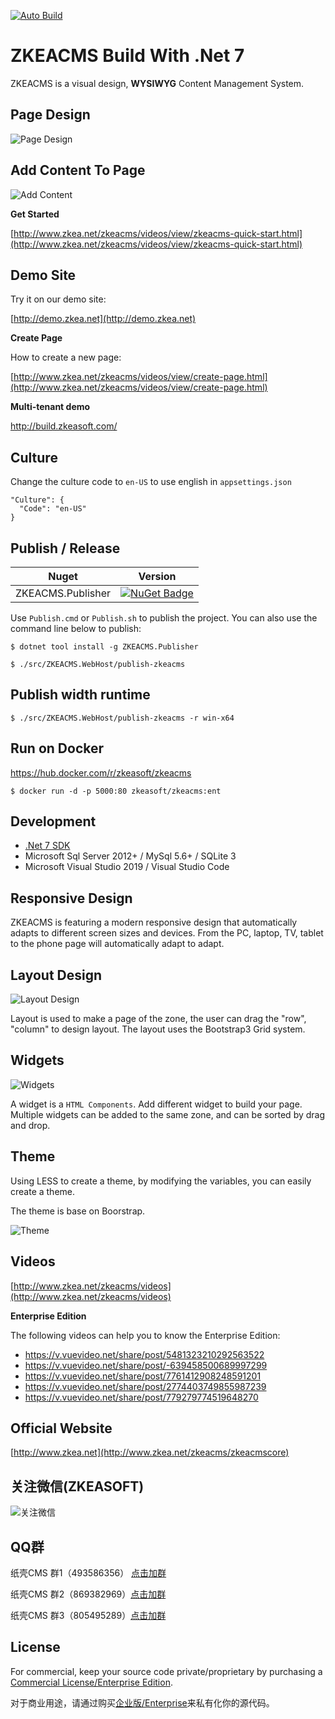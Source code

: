 [![Auto Build](https://github.com/SeriaWei/ZKEACMS/actions/workflows/build.yml/badge.svg)](https://github.com/SeriaWei/ZKEACMS/actions/workflows/build.yml)

# ZKEACMS Build With .Net 7

ZKEACMS is a visual design, **WYSIWYG** Content Management System.

## Page Design
![Page Design](http://www.zkea.net/images/page-design.gif)

## Add Content To Page
![Add Content](http://www.zkea.net/images/add-content.gif)

**Get Started**

[http://www.zkea.net/zkeacms/videos/view/zkeacms-quick-start.html](http://www.zkea.net/zkeacms/videos/view/zkeacms-quick-start.html)

## Demo Site
Try it on our demo site:

[http://demo.zkea.net](http://demo.zkea.net)

**Create Page**

How to create a new page:

[http://www.zkea.net/zkeacms/videos/view/create-page.html](http://www.zkea.net/zkeacms/videos/view/create-page.html)

**Multi-tenant demo**

http://build.zkeasoft.com/

## Culture
Change the culture code to `en-US` to use english in `appsettings.json`

```
"Culture": {
  "Code": "en-US"
}
```
## Publish / Release
|Nuget|Version|
|---|---|
|ZKEACMS.Publisher|[![NuGet Badge](https://buildstats.info/nuget/ZKEACMS.Publisher?includePreReleases=true)](https://www.nuget.org/packages/ZKEACMS.Publisher)|

Use `Publish.cmd` or `Publish.sh` to publish the project.
You can also use the command line below to publish:

```
$ dotnet tool install -g ZKEACMS.Publisher
```
```
$ ./src/ZKEACMS.WebHost/publish-zkeacms
```
## Publish width runtime
```
$ ./src/ZKEACMS.WebHost/publish-zkeacms -r win-x64
```
## Run on Docker
https://hub.docker.com/r/zkeasoft/zkeacms
```
$ docker run -d -p 5000:80 zkeasoft/zkeacms:ent
```

## Development
* [.Net 7 SDK](https://dotnet.microsoft.com/download/dotnet/7.0)
* Microsoft Sql Server 2012+ / MySql 5.6+ / SQLite 3
* Microsoft Visual Studio 2019 / Visual Studio Code

## Responsive Design
ZKEACMS is featuring a modern responsive design that automatically adapts to different screen sizes and devices. From the PC, laptop, TV, tablet to the phone page will automatically adapt to adapt.

## Layout Design
![Layout Design](http://www.zkea.net/images/design-layout.jpg)

Layout is used to make a page of the zone, the user can drag the "row", "column" to design layout. The layout uses the Bootstrap3 Grid system.


## Widgets
![Widgets](http://www.zkea.net/images/widgets.png)

A widget is a `HTML Components`. Add different widget to build your page. Multiple widgets can be added to the same zone, and can be sorted by drag and drop. 

## Theme

Using LESS to create a theme, by modifying the variables, you can easily create a theme. 

The theme is base on Boorstrap.

![Theme](http://www.zkea.net/images/themes.jpg)

## Videos
[http://www.zkea.net/zkeacms/videos](http://www.zkea.net/zkeacms/videos)

**Enterprise Edition**

The following videos can help you to know the Enterprise Edition:

- https://v.vuevideo.net/share/post/5481323210292563522 
- https://v.vuevideo.net/share/post/-639458500689997299
- https://v.vuevideo.net/share/post/7761412908248591201 
- https://v.vuevideo.net/share/post/2774403749855987239 
- https://v.vuevideo.net/share/post/779279774519648270 


## Official Website
[http://www.zkea.net](http://www.zkea.net/zkeacms/zkeacmscore)


## 关注微信(ZKEASOFT)
![关注微信](http://www.zkea.net/images/qrcode.jpg)

## QQ群
纸壳CMS 群1（493586356） [点击加群](https://jq.qq.com/?_wv=1027&k=5SlfPaT)

纸壳CMS 群2（869382969）[点击加群](https://jq.qq.com/?_wv=1027&k=5A7a3Zt)

纸壳CMS 群3（805495289）[点击加群](https://jq.qq.com/?_wv=1027&k=5eprFzB)

## License
For commercial, keep your source code private/proprietary by purchasing a [Commercial License/Enterprise Edition](https://github.com/SeriaWei/ZKEACMS.Core/wiki/Purchase-commercial-license).

对于商业用途，请通过购买[企业版/Enterprise](http://www.zkea.net/zkeacms/enterprise)来私有化你的源代码。
